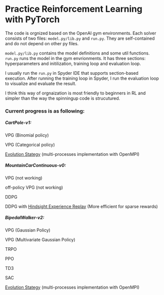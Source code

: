 # Practice Reinforcement Learning with PyTorch
The code is orgnized based on the OpenAI gym environments. Each solver consists of two files: `model.py/lib.py` and `run.py`. They are self-contained and do not depend on other py files.

`model.py/lib.py` contains the model definitions and some util functions. `run.py` runs the model in the gym envrionments. It has three sections: hyperparameters and initilization, training loop and evaluation loop. 

I usually run the `run.py` in Spyder IDE that supports section-based execution. After running the training loop in Spyder, I run the evaluation loop to visualize and evaluate the result.

I think this way of orgnaization is most friendly to beginners in RL and simpler than the way the spinningup code is strucutured.

### Current progress is as following:

##### CartPole-v1:

VPG (Binomial policy)

VPG (Categorical policy)

[Evolution Stategy](https://arxiv.org/abs/1703.03864) (multi-processes implementation with OpenMPI)



##### MountainCarContinuous-v0:

VPG (not working)

off-policy VPG (not working)

DDPG

DDPG with [Hindsight Experience Replay](https://arxiv.org/abs/1707.01495) (More efficient for sparse rewards)




##### BipedalWalker-v2:

VPG (Gaussian Policy)

VPG (Multivariate Gaussian Policy)

TRPO

PPO

TD3

SAC

[Evolution Stategy](https://arxiv.org/abs/1703.03864) (multi-processes implementation with OpenMPI)





